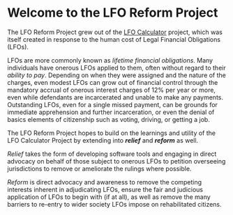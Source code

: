 # Welcome to the LFO Reform Project

The LFO Reform Project grew out of the [LFO Calculator](https://lfocalculator.org) project, which was itself created in response to the human cost of Legal Financial Obligations (LFOs).

LFOs are more commonly known as *lifetime financial obligations*. Many individuals have onerous LFOs applied to them, often without regard to their *ability to pay*. Depending on when they were assigned and the nature of the charges, even modest LFOs can grow out of financial control through the mandatory accrual of onerous interest charges of 12% per year or more, even while defendants are incarcerated and unable to make any payments. Outstanding LFOs, even for a single missed payment, can be grounds for immediate apprehension and further incarceration, or even the denial of basics elements of citizenship such as voting, driving, or getting a job.

The LFO Reform Project hopes to build on the learnings and utility of the LFO Calculator Project by extending into ***relief*** and ***reform*** as well. 

*Relief* takes the form of developing software tools and engaging in direct advocacy on behalf of those subject to onerous LFOs to petition overseeing jurisdictions to remove or ameliorate the rulings where possible.

*Reform* is direct advocacy and awareness to remove the competing interests inherent in adjudicating LFOs, ensure the fair and judicious application of LFOs to begin with (if at all), as well as remove the many barriers to re-entry to wider society LFOs impose on rehabilitated citizens.